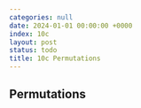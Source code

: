 ```yaml
---
categories: null
date: 2024-01-01 00:00:00 +0000
index: 10c
layout: post
status: todo
title: 10c Permutations
---
```


## Permutations